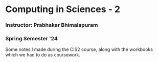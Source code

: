 # Computing in Sciences - 2

### Instructor: Prabhakar Bhimalapuram
### Spring Semester '24

Some notes I made during the CIS2 course, along with the workbooks which we had to do as coursework.

